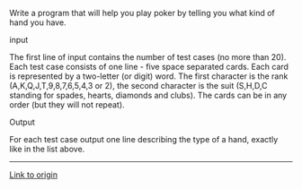 Write a program that will help you play poker by telling you what kind of hand you have.


input

The first line of input contains the number of test cases (no more than 20). Each test case consists of one line - five space separated cards. Each card is represented by a two-letter (or digit) word. The first character is the rank (A,K,Q,J,T,9,8,7,6,5,4,3 or 2), the second character is the suit (S,H,D,C standing for spades, hearts, diamonds and clubs). The cards can be in any order (but they will not repeat).


Output


For each test case output one line describing the type of a hand, exactly like in the list above.

---

[Link to origin](https://www.reddit.com/r/dailyprogrammer/rl3g1)